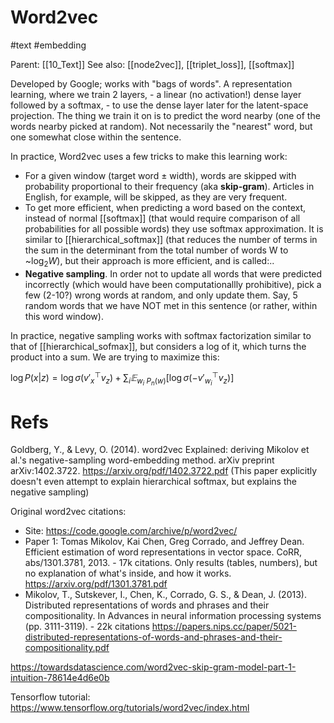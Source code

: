 # Word2vec

#text #embedding

Parent: [[10_Text]]
See also: [[node2vec]], [[triplet_loss]], [[softmax]]

Developed by Google; works with "bags of words". A representation learning, where we train 2 layers, - a linear (no activation!) dense layer followed by a softmax,  - to use the dense layer later for the latent-space projection. The thing we train it on is to predict the word nearby (one of the words nearby picked at random). Not necessarily the "nearest" word, but one somewhat close within the sentence.

In practice, Word2vec uses a few tricks to make this learning work:
* For a given window (target word ± width), words are skipped with probability proportional to their frequency (aka **skip-gram**). Articles in English, for example, will be skipped, as they are very frequent.
* To get more efficient, when predicting a word based on the context, instead of normal [[softmax]] (that would require comparison of all probabilities for all possible words) they use softmax approximation. It is similar to [[hierarchical_softmax]] (that reduces the number of terms in the sum in the determinant from the total number of words W to ~$\log_2 W$), but their approach is more efficient, and is called:..
* **Negative sampling**. In order not to update all words that were predicted incorrectly (which would have been computationallly prohibitive), pick a few (2-10?) wrong words at random, and only update them. Say, 5 random words that we have NOT met in this sentence (or rather, within this word window).

In practice, negative sampling works with softmax factorization similar to that of [[hierarchical_sofmax]], but considers a log of it, which turns the product into a sum. We are trying to maximize this:

$\displaystyle \log P(x|z) = \log σ(v'_x {}^⊤ v_z) + \sum_i 𝔼_{w_i~P_n(w)}[\log σ(-v'_{w_i} {}^⊤ v_z)]$

# Refs

Goldberg, Y., & Levy, O. (2014). word2vec Explained: deriving Mikolov et al.'s negative-sampling word-embedding method. arXiv preprint arXiv:1402.3722.
https://arxiv.org/pdf/1402.3722.pdf
(This paper explicitly doesn't even attempt to explain hierarchical softmax, but explains the negative sampling)

Original word2vec citations:
* Site: https://code.google.com/archive/p/word2vec/
* Paper 1: Tomas Mikolov, Kai Chen, Greg Corrado, and Jeffrey Dean. Efficient estimation of word representations in vector space. CoRR, abs/1301.3781, 2013. - 17k citations. Only results (tables, numbers), but no explanation of what's inside, and how it works. https://arxiv.org/pdf/1301.3781.pdf
* Mikolov, T., Sutskever, I., Chen, K., Corrado, G. S., & Dean, J. (2013). Distributed representations of words and phrases and their compositionality. In Advances in neural information processing systems (pp. 3111-3119). - 22k citations https://papers.nips.cc/paper/5021-distributed-representations-of-words-and-phrases-and-their-compositionality.pdf

https://towardsdatascience.com/word2vec-skip-gram-model-part-1-intuition-78614e4d6e0b

Tensorflow tutorial:
https://www.tensorflow.org/tutorials/word2vec/index.html